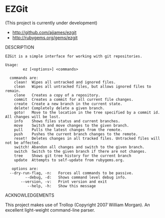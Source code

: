 EZGit
=====

(This project is currently under development)

 * http://github.com/ajjames/ezgit
 * http://rubygems.org/gems/ezgit

DESCRIPTION

    EZGit is a simple interface for working with git repositories.

    Usage:
            ez [<options>] <commands>

      commands are:
        clean!	Wipes all untracked and ignored files.
        clean	Wipes all untracked files, but allows ignored files to remain.
        clone	Creates a copy of a repository.
        commit	Creates a commit for all current file changes.
        create	Create a new branch in the current state.
        delete!	Completely delete a given branch.
        goto!	Move to the location in the tree specified by a commit id. All changes will be lost.
        info	Shows files status and current branches.
        move	Switch and move changes to the given branch.
        pull	Pulls the latest changes from the remote.
        push	Pushes the current branch changes to the remote.
        reset!	Deletes changes in all tracked files. Untracked files will not be affected.
        switch!	Abandon all changes and switch to the given branch.
        switch	Switch to the given branch if there are not changes.
        tree	Shows git tree history for the current branch
        update	Attempts to self-update from rubygems.org.

       options are:
      --dry-run-flag, -n:   Forces all commands to be passive.
             --debug, -d:   Shows command level debug info.
           --version, -v:   Print version and exit
              --help, -h:   Show this message


ACKNOWLEDGEMENTS

  This project makes use of Trollop (Copyright 2007 William Morgan). An excellent light-weight command-line parser.